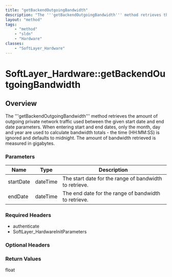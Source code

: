 ```yaml
---
title: "getBackendOutgoingBandwidth"
description: "The '''getBackendOutgoingBandwidth''' method retrieves the amount of outgoing private network traffic used between the g... "
layout: "method"
tags:
    - "method"
    - "sldn"
    - "Hardware"
classes:
    - "SoftLayer_Hardware"
---
```

# SoftLayer_Hardware::getBackendOutgoingBandwidth
## Overview 
The '''getBackendOutgoingBandwidth''' method retrieves the amount of outgoing private network traffic used between the given start date and end date parameters. When entering start and end dates, only the month, day and year are used to calculate bandwidth totals - the time (HH:MM:SS) is ignored and defaults to midnight. The amount of bandwidth retrieved is measured in gigabytes. 

### Parameters 
|Name | Type | Description |
| --- | --- | --- |
|startDate| dateTime| The start date for the range of bandwidth to retrieve.|
|endDate| dateTime| The end date for the range of bandwidth to retrieve.|


### Required Headers
* authenticate
* SoftLayer_HardwareInitParameters

### Optional Headers

### Return Values
float
